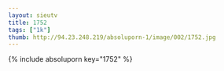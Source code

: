 ```yaml
--- 
layout: sieutv
title: 1752
tags: ["1k"]
thumb: http://94.23.248.219/absoluporn-1/image/002/1752.jpg
---
```

{% include absoluporn key="1752" %} 
